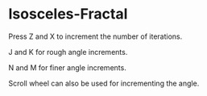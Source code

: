 # Isosceles-Fractal

Press Z and X to increment the number of iterations.

J and K for rough angle increments.

N and M for finer angle increments.

Scroll wheel can also be used for incrementing the angle.